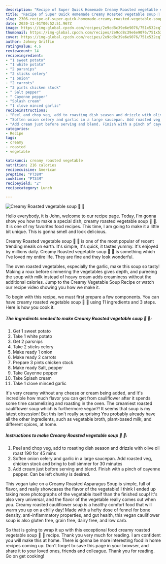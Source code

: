 ```yaml
---
description: "Recipe of Super Quick Homemade Creamy Roasted vegetable soup 🥔 🥕"
title: "Recipe of Super Quick Homemade Creamy Roasted vegetable soup 🥔 🥕"
slug: 2306-recipe-of-super-quick-homemade-creamy-roasted-vegetable-soup
date: 2020-11-01T00:52:51.967Z
image: https://img-global.cpcdn.com/recipes/2e9cd8c39e6e9076/751x532cq70/creamy-roasted-vegetable-soup-🥔-🥕-recipe-main-photo.jpg
thumbnail: https://img-global.cpcdn.com/recipes/2e9cd8c39e6e9076/751x532cq70/creamy-roasted-vegetable-soup-🥔-🥕-recipe-main-photo.jpg
cover: https://img-global.cpcdn.com/recipes/2e9cd8c39e6e9076/751x532cq70/creamy-roasted-vegetable-soup-🥔-🥕-recipe-main-photo.jpg
author: Johnny Griffin
ratingvalue: 4.6
reviewcount: 14
recipeingredient:
- "1 sweet potato"
- "1 white potato"
- "2 parsnips"
- "2 sticks celery"
- "1 onion"
- "2 carrots"
- "3 pints chicken stock"
- " Salt pepper"
- " Cayenne pepper"
- "Splash cream"
- "1 clove minced garlic"
recipeinstructions:
- "Peel and chop veg, add to roasting dish season and drizzle with olive oil roast 190 for 45 mins"
- "Soften onion celery and garlic in a large saucepan. Add roasted veg, chicken stock and bring to boil simmer for 30 minutes"
- "Add cream just before serving and blend. Finish with a pinch of cayenne pepper. Can be left chunky is desired."
categories:
- Recipe
tags:
- creamy
- roasted
- vegetable

katakunci: creamy roasted vegetable 
nutrition: 216 calories
recipecuisine: American
preptime: "PT38M"
cooktime: "PT34M"
recipeyield: "2"
recipecategory: Lunch

---
```



![Creamy Roasted vegetable soup 🥔 🥕](https://img-global.cpcdn.com/recipes/2e9cd8c39e6e9076/751x532cq70/creamy-roasted-vegetable-soup-🥔-🥕-recipe-main-photo.jpg)

Hello everybody, it is John, welcome to our recipe page. Today, I'm gonna show you how to make a special dish, creamy roasted vegetable soup 🥔 🥕. It is one of my favorites food recipes. This time, I am going to make it a little bit unique. This is gonna smell and look delicious.

Creamy Roasted vegetable soup 🥔 🥕 is one of the most popular of recent trending meals on earth. It's simple, it's quick, it tastes yummy. It's enjoyed by millions daily. Creamy Roasted vegetable soup 🥔 🥕 is something which I've loved my entire life. They are fine and they look wonderful.

The oven roasted vegetables, especially the garlic, make this soup so tasty! Making a roux before simmering the vegetables gives depth, and pureeing the soup with milk instead of heavy cream adds creaminess without the additional calories. Jump to the Creamy Vegetable Soup Recipe or watch our recipe video showing you how we make it.


To begin with this recipe, we must first prepare a few components. You can have creamy roasted vegetable soup 🥔 🥕 using 11 ingredients and 3 steps. Here is how you cook it.

<!--inarticleads1-->

##### The ingredients needed to make Creamy Roasted vegetable soup 🥔 🥕:

1. Get 1 sweet potato
1. Take 1 white potato
1. Get 2 parsnips
1. Take 2 sticks celery
1. Make ready 1 onion
1. Make ready 2 carrots
1. Prepare 3 pints chicken stock
1. Make ready  Salt, pepper
1. Take  Cayenne pepper
1. Take Splash cream
1. Take 1 clove minced garlic


It&#39;s very creamy without any cheese or cream being added, and It&#39;s incredible how much flavor you can get from cauliflower after it spends some time caramelizing and roasting in the oven. The creamiest roasted cauliflower soup which is furthermore vegan?! It seems that soup is my latest obsession! But this isn&#39;t really surprising You probably already have all the other ingredients, such as vegetable broth, plant-based milk, and different spices, at home. 

<!--inarticleads2-->

##### Instructions to make Creamy Roasted vegetable soup 🥔 🥕:

1. Peel and chop veg, add to roasting dish season and drizzle with olive oil roast 190 for 45 mins
1. Soften onion celery and garlic in a large saucepan. Add roasted veg, chicken stock and bring to boil simmer for 30 minutes
1. Add cream just before serving and blend. Finish with a pinch of cayenne pepper. Can be left chunky is desired.


This vegan take on a Creamy Roasted Asparagus Soup is simple, full of flavor, and really showcases the flavor of the vegetable! I think I ended up taking more photographs of the vegetable itself than the finished soup! It&#39;s also very universal, and the flavor of the vegetable really comes out when you. Creamy roasted cauliflower soup is a healthy comfort food that will warm you up on a chilly day! Made with a hefty dose of fennel for bone density, anti-inflammatory properties, and gut health, this vegan cauliflower soup is also gluten free, grain free, dairy free, and low carb. 

So that is going to wrap it up with this exceptional food creamy roasted vegetable soup 🥔 🥕 recipe. Thank you very much for reading. I am confident you will make this at home. There is gonna be more interesting food in home recipes coming up. Don't forget to save this page in your browser, and share it to your loved ones, friends and colleague. Thank you for reading. Go on get cooking!
